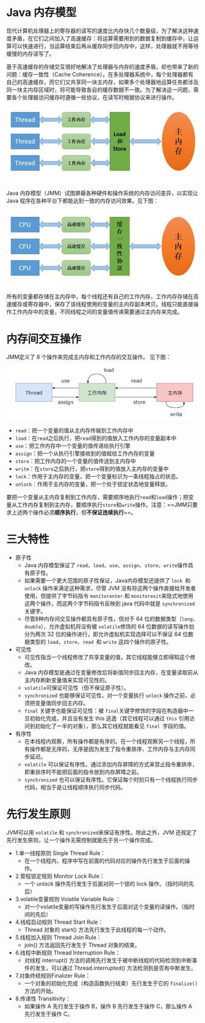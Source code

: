 # Java 内存模型

现代计算机处理器上的寄存器的读写的速度比内存快几个数量级，为了解决这种速度矛盾，在它们之间加入了高速缓存：将运算需要用到的数据复制到缓存中，让运算可以快速进行，当运算结束后再从缓存同步回内存中，这样，处理器就不用等待缓慢的内存读写了。

基于高速缓存的存储交互很好地解决了处理器与内存的速度矛盾，却也带来了新的问题：缓存一致性（Cache Coherence）。在多处理器系统中，每个处理器都有自己的高速缓存，而它们又共享同一块主内存，如果多个处理器地运算任务都涉及同一块主内存区域时，将可能导致各自的缓存数据不一致。为了解决这一问题，需要各个处理器访问缓存时遵循一些协议，在读写时根据协议来进行操作。

![计算机内存模型](../../../images/Memory.JPG)

Java 内存模型（JMM）试图屏蔽各种硬件和操作系统的内存访问差异，以实现让 Java 程序在各种平台下都能达到一致的内存访问效果。见下图：

![Java内存模型](../../../images/Thread-Memory.jpg)

所有的变量都存储在主内存中，每个线程还有自己的工作内存，工作内存存储在高速缓存或寄存器中，保存了该线程使用的变量的主内存副本拷贝。线程只能直接操作工作内存中的变量，不同线程之间的变量值传递需要通过主内存来完成。



# 内存间交互操作

JMM定义了 8 个操作来完成主内存和工作内存的交互操作。 见下图：

![内存间交互操作](../../../images/Thread-MemoryOperations.png)

- `read`：把一个变量的值从主内存传输到工作内存中
- `load`：在`read`之后执行，把`read`得到的值放入工作内存的变量副本中
- `use`：把工作内存中一个变量的值传递给执行引擎
- `assign`：把一个从执行引擎接收到的值赋给工作内存的变量
- `store`：把工作内存的一个变量的值传送到主内存中
- `write`：在`store`之后执行，把`store`得到的值放入主内存的变量中
- `lock`：作用于主内存的变量，把一个变量标识为一条线程独占的状态。
- `unlock`：作用于主内存的变量，把一个处于锁定状态地变量释放。



要把一个变量从主内存复制到工作内存，需要顺序地执行`read`和`load`操作；把变量从工作内存复制到主内存，要顺序执行`store`和`write`操作。注意：==JMM只要求上述两个操作必须**顺序执行**，但**不保证连续执行**==。



# 三大特性

- 原子性
  - Java 内存模型保证了 `read`、`load`、`use`、`assign`、`store`、`write`操作具有原子性。
  - 如果需要一个更大范围的原子性保证，Java内存模型还提供了 `lock `和 `unlock` 操作来满足这种需求，尽管 JVM 没有将这两个操作直接给开发者使用，但提供了字节码指令 `monitorenter` 和 `monitorexit`来隐式地使用这两个操作，而这两个字节码指令反映到 java 代码中就是 `synchronized`关键字。
  - 尽管8种内存间交互操作都具有原子性，但对于 64 位的数据类型（`long`、`double`），允许虚拟机将没有被 `volatile`修饰的 64 位数据的读写操作划分为两次 32 位的操作进行，即允许虚拟机实现选择可以不保证 64 位数据类型的 `load`、`store`、`read `和 `write` 这四个操作的原子性。
- 可见性
  - 可见性指当一个线程修改了共享变量的值，其它线程能够立即得知这个修改。 
  - Java 内存模型是通过在变量修改后将新值同步回主内存，在变量读取前从主内存刷新变量值来实现可见性的。 
  - `volatile`可保证可见性（但不保证原子性）。 
  - `synchronized` 也能够保证可见性，对一个变量执行 `unlock` 操作之前，必须把变量值同步回主内存。 
  - `final` 关键字也能保证可见性：被 `final`关键字修饰的字段在构造器中一旦初始化完成，并且没有发生 this 逃逸（其它线程可以通过 `this` 引用访问到初始化了一半的对象），那么其它线程就能看见 `final `字段的值。 
- 有序性
  - 在本线程内观察，所有操作都是有序的。在一个线程观察另一个线程，所有操作都是无序的，无序是因为发生了指令重排序、工作内存与主内存同步延迟。
  - `volatile` 可以保证有序性。通过添加内存屏障的方式来禁止指令重排序，即重排序时不能把后面的指令放到内存屏障之前。 
  - `synchronized` 也可以保证有序性。它保证每个时刻只有一个线程执行同步代码，相当于是让线程顺序执行同步代码。 



# 先行发生原则

JVM可以用 `volatile` 和 `synchronized`来保证有序性。除此之外，JVM 还规定了先行发生原则，让一个操作无需控制就能先于另一个操作完成。 

- 1.单一线程原则 Single Thread Rule：
  - 在一个线程内，程序中写在前面的代码对应的操作先行发生于后面的操作。
- 2.管程锁定规则 Monitor Lock Rule：
  - 一个 unlock 操作先行发生于后面对同一个锁的 lock 操作。（指时间的先后）
- 3.volatile变量规则 Volatile Variable Rule ：
  - 对一个volatile变量的写操作先行发生于后面对这个变量的读操作。（指时间的先后）
- 4.线程启动规则 Thread Start Rule：
  - Thread 对象的 start() 方法先行发生于此线程的每一个动作。
- 5.线程加入规则 Thread Join Rule：
  - join() 方法返回先行发生于 Thread 对象的结束。
- 6.线程中断规则 Thread Interruption Rule：
  - 对线程 interrupt() 方法的调用先行发生于被中断线程的代码检测到中断事件的发生，可以通过 Thread.interrupted() 方法检测到是否有中断发生。
- 7.对象终结规则Finalizer Rule：
  - 一个对象的初始化完成（构造函数执行结束）先行发生于它的 `finalize()`方法的开始。
- 8.传递性 Transitivity：
  - 如果操作 A 先行发生于操作 B，操作 B 先行发生于操作 C，那么操作 A 先行发生于操作 C。 

